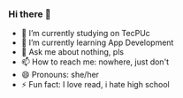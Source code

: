 ### Hi there 👋

- 🔭 I’m currently studying on TecPUc
- 🌱 I’m currently learning App Development
- 💬 Ask me about nothing, pls
- 📫 How to reach me: nowhere, just don't
- 😄 Pronouns: she/her
- ⚡ Fun fact: I love read, i hate high school
